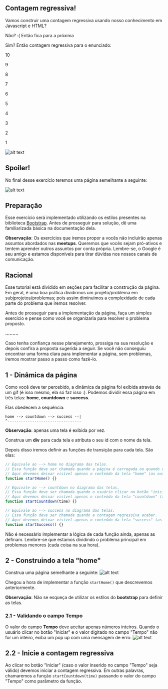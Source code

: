 ## Contagem regressiva!

Vamos construir uma contagem regressiva usando nosso conhecimento em Javascript e HTML?

Não? :( Então fica para a próxima

Sim? Então contagem regressiva para o enunciado:

10

9

8

7

6

5

4

3

2

1

![alt text](https://media.giphy.com/media/xT0xeHDVBcAulhRJRK/giphy.gif "BOOOM")

## Spoiler!
No final desse exercício teremos uma página semelhante a seguinte:

![alt text](https://imgur.com/1cDYv7y.gif "Olha o bruxo ai!")

## Preparação
Esse exercício será implementado utilizando os estilos presentes na biblioteca [Bootstrap](https://getbootstrap.com/docs/4.5/getting-started/introduction/). Antes de prosseguir para solução, dê uma familiarizada básica na documentação dela.

**Observação**: Os exercícios que iremos propor a vocês não incluirão apenas assuntos abordados nas **meetups**. Queremos que vocês sejam pró-ativos e tentem aprender outros assuntos por conta própria. Lembre-se, o Google é seu amigo e estamos disponíveis para tirar dúvidas nos nossos canais de comunicação.

## Racional

Esse tutorial está dividido em seções para facilitar a construção da página. Em geral, é uma boa prática dividirmos um projeto/problema em subjprojetos/problemas; pois assim diminuimos a complexidade de cada parte do problema que iremos resolver.

Antes de prosseguir para a implementação da página, faça um simples exercício e pense como você se organizaria para resolver o problema proposto. 

**.........**

Caso tenha confiança nesse planejamento, prossiga na sua resolução e depois confira a proposta sugerida a seguir. Se você não conseguiu encontrar uma forma clara para implementar a página, sem problemas, iremos mostrar passo a passo como fazê-lo.

## 1 - Dinâmica da página
Como você deve ter percebido, a dinâmica da página foi exibida através de um gif (é isso mesmo, ela só faz isso :). Podemos dividir essa página em três telas: **home**, **countdown** e **success**. 

Elas obedecem a sequência:

    home --> countdown --> success --|
    ^---------------------------------
**Observação**: apenas uma tela é exibida por vez.

Construa um **div** para cada tela e atributa o seu id com o nome da tela.  

Depois disso iremos definir as funções de transição para cada tela. São elas:
```javascript
// Equivale ao --> home no diagrama das telas.
// Essa função deve ser chamada quando a página é carregada ou quando o usuário apertar o botão "resetar" na tela de sucesso.
// Aqui devemos deixar visível apenas o conteúdo da tela "home" (as outras telas devem ficar invisíveis). Também é importante limparmos o conteúdo preexistente no campo "Tempo".
function startHome() {}

// Equivale ao --> countdown no diagrama das telas.
// Essa função deve ser chamada quando o usuário clicar no botão "iniciar" e o campo "tempo" tiver um número válido. Devemos executar essa função passando o valor númerico do campo "tempo" como parâmetro.
// Aqui devemos deixar visível apenas o conteúdo da tela "countdown" (as outras telas devem ficar invisíveis). Também é responsabilidade dessa função iniciar a contagem regressiva.
function startCountdown(time) {}

// Equivale ao --> success no diagrama das telas.
// Essa função deve ser chamada quando a contagem regressiva acabar.
// Aqui devemos deixar visível apenas o conteúdo da tela "success" (as outras telas devem ficar invisíveis).
function startSuccess() {}
```
Não é necessário implementar a lógica de cada função ainda, apenas as definam. Lembre-se que estamos dividindo o problema principal em problemas menores (cada coisa na sua hora).

## 2 - Construindo a tela "home"
Construa uma página semelhante a seguinte:
![alt text](https://i.imgur.com/Y9wWJKS.png "Página inicial")

Chegou a hora de implementar a função `startHome()` que descrevemos anteriormente.

**Observação**: Não se esqueça de utilizar os estilos do **bootstrap** para definir as telas.

### 2.1 - Validando o campo **Tempo**
O valor do campo **Tempo** deve aceitar apenas números inteiros. Quando o usuário clicar no botão "Iniciar" e o valor digitado no campo "Tempo" não for um inteiro, exiba um pop up com uma mensagem de erro:
![alt text](https://i.imgur.com/2sK4TLT.png "Mensagem de erro")

## 2.2 - Inicie a contagem regressiva
Ao clicar no botão "Iniciar" (caso o valor inserido no campo "Tempo" seja válido) devemos iniciar a contagem regressiva. Em outras palavras, chamaremos a função `startCountdown(time)` passando o valor do campo "Tempo" como parâmetro da função.

